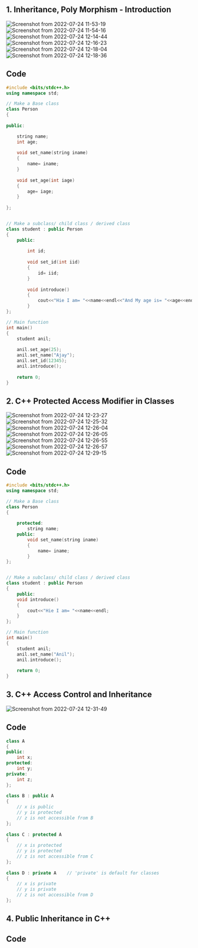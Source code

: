 ## 1. Inheritance, Poly Morphism - Introduction

![Screenshot from 2022-07-24 11-53-19](https://user-images.githubusercontent.com/109052326/180635948-f3d37726-4181-4e42-bc24-435f642160d9.png)
![Screenshot from 2022-07-24 11-54-16](https://user-images.githubusercontent.com/109052326/180635950-8cf3d368-4bbe-4148-b66a-7ffce00d2745.png)
![Screenshot from 2022-07-24 12-14-44](https://user-images.githubusercontent.com/109052326/180635952-9ba21f44-9473-4651-baaa-137111310a66.png)
![Screenshot from 2022-07-24 12-16-23](https://user-images.githubusercontent.com/109052326/180635953-e669bc0c-c32f-4fd8-8d38-4c726e09e42a.png)
![Screenshot from 2022-07-24 12-18-04](https://user-images.githubusercontent.com/109052326/180635956-61193ba8-62bc-4ece-8bcf-faca965bb17b.png)
![Screenshot from 2022-07-24 12-18-36](https://user-images.githubusercontent.com/109052326/180635958-bc628f46-9db0-4481-940f-364f1ab01c18.png)


## Code

```cpp
#include <bits/stdc++.h>
using namespace std;

// Make a Base class
class Person
{
    
public:

    string name;
    int age;
    
    void set_name(string iname)
    {
        name= iname;
    }
    
    void set_age(int iage)
    {
        age= iage;
    }
    
};


// Make a subclass/ child class / derived class
class student : public Person
{
    public:
        
        int id;
        
        void set_id(int iid)
        {
            id= iid;
        }
        
        void introduce()
        {
            cout<<"Hie I am= "<<name<<endl<<"And My age is= "<<age<<endl<<"Student id= "<<id<<endl;
        }
};

// Main function
int main()
{
    student anil;
    
    anil.set_age(25);
    anil.set_name("Ajay");
    anil.set_id(12345);
    anil.introduce();
    
    return 0;
}


```

## 2. C++ Protected Access Modifier in Classes

![Screenshot from 2022-07-24 12-23-27](https://user-images.githubusercontent.com/109052326/180636268-164c2cae-0072-4bbb-a3ce-45d5f9ce2414.png)
![Screenshot from 2022-07-24 12-25-32](https://user-images.githubusercontent.com/109052326/180636270-f998ae0d-06b6-4963-a17f-cfb6158a23fd.png)
![Screenshot from 2022-07-24 12-26-04](https://user-images.githubusercontent.com/109052326/180636271-d7334578-1e8c-4dff-b4e2-3ab8b5e2654f.png)
![Screenshot from 2022-07-24 12-26-05](https://user-images.githubusercontent.com/109052326/180636272-61abd3e1-9b7b-4227-95de-88faf52c470e.png)
![Screenshot from 2022-07-24 12-26-55](https://user-images.githubusercontent.com/109052326/180636273-f644b7da-28a3-4ff0-9a05-dfbdcffbff83.png)
![Screenshot from 2022-07-24 12-26-57](https://user-images.githubusercontent.com/109052326/180636274-f58a3a09-377b-4a89-8981-3295144b25b9.png)
![Screenshot from 2022-07-24 12-29-15](https://user-images.githubusercontent.com/109052326/180636275-c97c6ae0-6e49-497f-bd6b-b05285338503.png)


## Code

```cpp
#include <bits/stdc++.h>
using namespace std;

// Make a Base class
class Person
{
    
    protected:
        string name;
    public:
        void set_name(string iname)
        {
            name= iname;
        }
};


// Make a subclass/ child class / derived class
class student : public Person
{
    public:
    void introduce()
    {
        cout<<"Hie I am= "<<name<<endl;
    }
};

// Main function
int main()
{
    student anil;
    anil.set_name("Anil");
    anil.introduce();
    
    return 0;
}


```

## 3. C++ Access Control and Inheritance

![Screenshot from 2022-07-24 12-31-49](https://user-images.githubusercontent.com/109052326/180636404-c3a1210b-e1c9-4744-be83-b9814adba8a9.png)


## Code

```cpp
class A
{
public:
    int x;
protected:
    int y;
private:
    int z;
};
 
class B : public A
{
    // x is public
    // y is protected
    // z is not accessible from B
};
 
class C : protected A
{
    // x is protected
    // y is protected
    // z is not accessible from C
};
 
class D : private A    // 'private' is default for classes
{
    // x is private
    // y is private
    // z is not accessible from D
};

```

## 4. Public Inheritance in C++

## Code

```cpp

```
